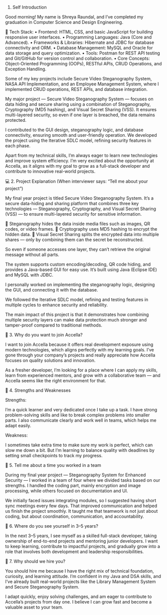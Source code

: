 1. Self Introduction

Good morning! My name is Shreya Raundal, and I’ve completed my graduation in Computer Science and Design Engineering.

🔹 Tech Stack:
• Frontend: HTML, CSS, and basic JavaScript for building responsive user interfaces.
• Programming Languages: Java (Core and Advanced).
• Frameworks & Libraries: Hibernate and JDBC for database connectivity and ORM.
• Database Management: MySQL and Oracle for data storage and query optimization.
• Tools: Postman for REST API testing and Git/GitHub for version control and collaboration.
• Core Concepts: Object-Oriented Programming (OOPs), RESTful APIs, CRUD Operations, and Exception Handling.

Some of my key projects include Secure Video Steganography System, NASA API Implementation, and an Employee Management System, where I implemented CRUD operations, REST APIs, and database integration.

My major project — Secure Video Steganography System — focuses on data hiding and secure sharing using a combination of Steganography, Cryptography (MD5 hashing), and Visual Secret Sharing (VSS).
It ensures multi-layered security, so even if one layer is breached, the data remains protected.

I contributed to the GUI design, steganography logic, and database connectivity, ensuring smooth and user-friendly operation.
We developed the project using the Iterative SDLC model, refining security features in each phase.

Apart from my technical skills, I’m always eager to learn new technologies and improve system efficiency.
I’m very excited about the opportunity at Accella, as it aligns with my goal to grow as a full-stack developer and contribute to innovative real-world projects.

💻 2. Project Explanation (When interviewer says: “Tell me about your project”)

My final year project is titled Secure Video Steganography System.
It’s a secure data-hiding and sharing platform that combines three key technologies — Steganography, Cryptography, and Visual Secret Sharing (VSS) — to ensure multi-layered security for sensitive information.

🔹 Steganography hides the data inside media files such as images, QR codes, or video frames.
🔹 Cryptography uses MD5 hashing to encrypt the hidden data.
🔹 Visual Secret Sharing splits the encrypted data into multiple shares — only by combining them can the secret be reconstructed.

So even if someone accesses one layer, they can’t retrieve the original message without all parts.

The system supports custom encoding/decoding, QR code hiding, and provides a Java-based GUI for easy use.
It’s built using Java (Eclipse IDE) and MySQL with JDBC.

I personally worked on implementing the steganography logic, designing the GUI, and connecting it with the database.

We followed the Iterative SDLC model, refining and testing features in multiple cycles to enhance security and reliability.

The main impact of this project is that it demonstrates how combining multiple security layers can make data protection much stronger and tamper-proof compared to traditional methods.

💬 3. Why do you want to join Accella?

I want to join Accella because it offers real development exposure using modern technologies, which aligns perfectly with my learning goals.
I’ve gone through your company’s projects and really appreciate how Accella focuses on quality solutions and innovation.

As a fresher developer, I’m looking for a place where I can apply my skills, learn from experienced mentors, and grow with a collaborative team — and Accella seems like the right environment for that.

💪 4. Strengths and Weaknesses

Strengths:

I’m a quick learner and very dedicated once I take up a task.
I have strong problem-solving skills and like to break complex problems into smaller parts.
I also communicate clearly and work well in teams, which helps me adapt easily.

Weakness:

I sometimes take extra time to make sure my work is perfect, which can slow me down a bit.
But I’m learning to balance quality with deadlines by setting small checkpoints to track my progress.

👥 5. Tell me about a time you worked in a team

During my final year project — Steganography System for Enhanced Security — I worked in a team of four where we divided tasks based on our strengths.
I handled the coding part, mainly encryption and image processing, while others focused on documentation and UI.

We initially faced issues integrating modules, so I suggested having short sync meetings every few days.
That improved communication and helped us finish the project smoothly.
It taught me that teamwork is not just about coding, but about coordination, communication, and accountability.

🎯 6. Where do you see yourself in 3–5 years?

In the next 3–5 years, I see myself as a skilled full-stack developer, taking ownership of end-to-end projects and mentoring junior developers.
I want to keep learning, contribute to impactful projects, and gradually grow into a role that involves both development and leadership responsibilities.

🚀 7. Why should we hire you?

You should hire me because I have the right mix of technical foundation, curiosity, and learning attitude.
I’m confident in my Java and DSA skills, and I’ve already built real-world projects like the Library Management System and Secure Steganography System.

I adapt quickly, enjoy solving challenges, and am eager to contribute to Accella’s projects from day one.
I believe I can grow fast and become a valuable asset to your team.
